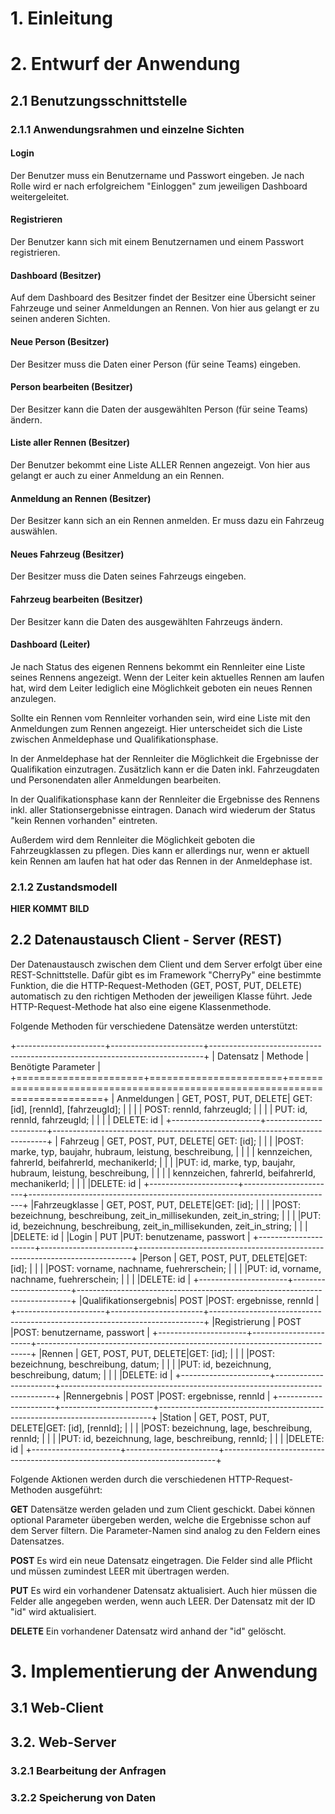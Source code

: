 # 1. Einleitung

# 2. Entwurf der Anwendung

## 2.1 Benutzungsschnittstelle

### 2.1.1 Anwendungsrahmen und einzelne Sichten

#### Login
Der Benutzer muss ein Benutzername und Passwort eingeben. Je nach Rolle wird er nach erfolgreichem "Einloggen" zum jeweiligen Dashboard weitergeleitet.

#### Registrieren
Der Benutzer kann sich mit einem Benutzernamen und einem Passwort registrieren.

#### Dashboard (Besitzer)
Auf dem Dashboard des Besitzer findet der Besitzer eine Übersicht seiner Fahrzeuge und seiner Anmeldungen an Rennen.
Von hier aus gelangt er zu seinen anderen Sichten.

#### Neue Person (Besitzer)
Der Besitzer muss die Daten einer Person (für seine Teams) eingeben.

#### Person bearbeiten (Besitzer)
Der Besitzer kann die Daten der ausgewählten Person (für seine Teams) ändern.

#### Liste aller Rennen (Besitzer)
Der Benutzer bekommt eine Liste ALLER Rennen angezeigt. Von hier aus gelangt er auch zu einer Anmeldung an ein Rennen.

#### Anmeldung an Rennen (Besitzer)
Der Besitzer kann sich an ein Rennen anmelden. Er muss dazu ein Fahrzeug auswählen.

#### Neues Fahrzeug (Besitzer)
Der Besitzer muss die Daten seines Fahrzeugs eingeben.

#### Fahrzeug bearbeiten (Besitzer)
Der Besitzer kann die Daten des ausgewählten Fahrzeugs ändern.

#### Dashboard (Leiter)
Je nach Status des eigenen Rennens bekommt ein Rennleiter eine Liste seines Rennens angezeigt.
Wenn der Leiter kein aktuelles Rennen am laufen hat, wird dem Leiter lediglich eine Möglichkeit geboten ein neues Rennen anzulegen.

Sollte ein Rennen vom Rennleiter vorhanden sein, wird eine Liste mit den Anmeldungen zum Rennen angezeigt.
Hier unterscheidet sich die Liste zwischen Anmeldephase und Qualifikationsphase.

In der Anmeldephase hat der Rennleiter die Möglichkeit die Ergebnisse der Qualifikation einzutragen.
Zusätzlich kann er die Daten inkl. Fahrzeugdaten und Personendaten aller Anmeldungen bearbeiten.

In der Qualifikationsphase kann der Rennleiter die Ergebnisse des Rennens inkl. aller Stationsergebnisse eintragen.
Danach wird wiederum der Status "kein Rennen vorhanden" eintreten.

Außerdem wird dem Rennleiter die Möglichkeit geboten die Fahrzeugklassen zu pflegen. Dies kann er allerdings nur, wenn er aktuell kein Rennen am laufen hat hat oder das Rennen in der Anmeldephase ist.

### 2.1.2 Zustandsmodell

**HIER KOMMT BILD**

## 2.2 Datenaustausch Client - Server (REST)
Der Datenaustausch zwischen dem Client und dem Server erfolgt über eine REST-Schnittstelle. Dafür gibt es im Framework "CherryPy" eine bestimmte Funktion, die die HTTP-Request-Methoden (GET, POST, PUT, DELETE) automatisch zu den richtigen Methoden der jeweiligen Klasse führt.
Jede HTTP-Request-Methode hat also eine eigene Klassenmethode.

Folgende Methoden für verschiedene Datensätze werden unterstützt:

+----------------------+-----------------------+----------------------------------------------------------------------------+
| Datensatz 		   | Methode 			   | Benötigte Parameter 														|
+======================+=======================+============================================================================+
| Anmeldungen 		   | GET, POST, PUT, DELETE| GET: [id], [rennId], [fahrzeugId];											|
|					   |					   | POST: rennId, fahrzeugId;													|
|					   |					   | PUT: id, rennId, fahrzeugId;												|
|					   |					   | DELETE: id 																|
+----------------------+-----------------------+----------------------------------------------------------------------------+
| Fahrzeug 			   | GET, POST, PUT, DELETE| GET: [id];																	|
|					   |					   |POST: marke, typ, baujahr, hubraum, leistung, beschreibung,					|
|					   |					   |	  kennzeichen, fahrerId, beifahrerId, mechanikerId;						|
|					   |					   |PUT: id, marke, typ, baujahr, hubraum, leistung, beschreibung,				|
|					   |					   |	 kennzeichen, fahrerId, beifahrerId, mechanikerId;						|
|					   |					   |DELETE: id 																	|
+----------------------+-----------------------+----------------------------------------------------------------------------+
|Fahrzeugklasse 	   | GET, POST, PUT, DELETE|GET: [id];																	|
|					   |					   |POST: bezeichnung, beschreibung, zeit_in_millisekunden, zeit_in_string;		|
|					   |					   |PUT: id, bezeichnung, beschreibung, zeit_in_millisekunden, zeit_in_string;	|
|					   |					   |DELETE: id 																	|
|Login 				   | PUT				   |PUT: benutzename, passwort 													|
+----------------------+-----------------------+----------------------------------------------------------------------------+
|Person 			   | GET, POST, PUT, DELETE|GET: [id]; 																	|
|					   |					   |POST: vorname, nachname, fuehrerschein; 									|
|					   |					   |PUT: id, vorname, nachname, fuehrerschein; 									|
|					   |					   |DELETE: id 																	|
+----------------------+-----------------------+----------------------------------------------------------------------------+
|Qualifikationsergebnis| POST				   |POST: ergebnisse, rennId													|
+----------------------+-----------------------+----------------------------------------------------------------------------+
|Registrierung 		   | POST				   |POST: benutzername, passwort												|
+----------------------+-----------------------+----------------------------------------------------------------------------+
|Rennen 			   | GET, POST, PUT, DELETE|GET: [id]; 																	|
|					   |					   |POST: bezeichnung, beschreibung, datum;										|
|					   |					   |PUT: id, bezeichnung, beschreibung, datum;									|
|					   |					   |DELETE: id 																	|
+----------------------+-----------------------+----------------------------------------------------------------------------+
|Rennergebnis		   | POST				   |POST: ergebnisse, rennId													|
+----------------------+-----------------------+----------------------------------------------------------------------------+
|Station 			   | GET, POST, PUT, DELETE|GET: [id], [rennId]; 														|
|					   |					   |POST: bezeichnung, lage, beschreibung, rennId;								|
|					   |					   |PUT: id, bezeichnung, lage, beschreibung, rennId;							|
|					   |					   |DELETE: id 																	|
+----------------------+-----------------------+----------------------------------------------------------------------------+

Folgende Aktionen werden durch die verschiedenen HTTP-Request-Methoden ausgeführt:

**GET**
Datensätze werden geladen und zum Client geschickt.
Dabei können optional Parameter übergeben werden, welche die Ergebnisse schon auf dem Server filtern. Die Parameter-Namen sind analog zu den Feldern eines Datensatzes.

**POST**
Es wird ein neue Datensatz eingetragen. Die Felder sind alle Pflicht und müssen zumindest LEER mit übertragen werden.

**PUT**
Es wird ein vorhandener Datensatz aktualisiert. Auch hier müssen die Felder alle angegeben werden, wenn auch LEER.
Der Datensatz mit der ID "id" wird aktualisiert.

**DELETE**
Ein vorhandener Datensatz wird anhand der "id" gelöscht.


# 3. Implementierung der Anwendung

## 3.1 Web-Client


## 3.2. Web-Server

### 3.2.1 Bearbeitung der Anfragen

### 3.2.2 Speicherung von Daten